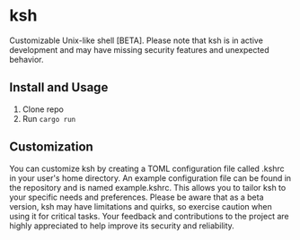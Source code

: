 # ksh

Customizable Unix-like shell [BETA]. Please note that ksh is in active development and may have missing security features and unexpected behavior.
## Install and Usage

1. Clone repo
2. Run ```cargo run```

## Customization

You can customize ksh by creating a TOML configuration file called .kshrc in your user's home directory. An example configuration file can be found in the repository and is named example.kshrc. This allows you to tailor ksh to your specific needs and preferences. Please be aware that as a beta version, ksh may have limitations and quirks, so exercise caution when using it for critical tasks. Your feedback and contributions to the project are highly appreciated to help improve its security and reliability.